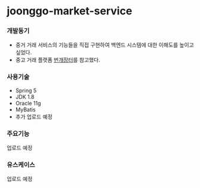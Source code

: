 # joonggo-market-service

### 개발동기

- 중거 거래 서비스의 기능들을 직접 구현하여 백엔드 시스템에 대한 이해도를 높이고 싶었다.
- 중고 거래 플랫폼 [번개장터](https://m.bunjang.co.kr/)를 참고했다.

### 사용기술

- Spring 5
- JDK 1.8
- Oracle 11g
- MyBatis
- 추가 업로드 예정

### 주요기능

업로드 예정

### 유스케이스

업로드 예정
